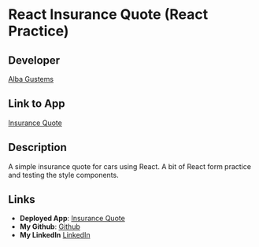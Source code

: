 # React Insurance Quote (React Practice)
## Developer
[Alba Gustems](https://github.com/AGustems)

## Link to App
[Insurance Quote](https://agustems-insurancequote.netlify.app)

## Description
A simple insurance quote for cars using React.
A bit of React form practice and testing the style components.

## Links
* **Deployed App**: [Insurance Quote](https://agustems-insurancequote.netlify.app)
* **My Github**: [Github](https://github.com/AGustems/)
* **My LinkedIn** [LinkedIn](https://www.linkedin.com/in/albagustemsolle/)